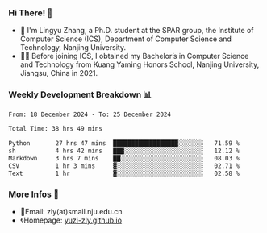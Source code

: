 ### Hi There! 👋 
- 🐳 I'm Lingyu Zhang, a Ph.D. student at the SPAR group, the Institute of Computer Science (ICS), Department of Computer Science and Technology, Nanjing University.
- 🧑‍🎓 Before joining ICS, I obtained my Bachelor’s in Computer Science and Technology from Kuang Yaming Honors School, Nanjing University, Jiangsu, China in 2021.

### Weekly Development Breakdown :bar_chart:

<!--START_SECTION:waka-->

```txt
From: 18 December 2024 - To: 25 December 2024

Total Time: 38 hrs 49 mins

Python       27 hrs 47 mins  ██████████████████░░░░░░░   71.59 %
sh           4 hrs 42 mins   ███░░░░░░░░░░░░░░░░░░░░░░   12.12 %
Markdown     3 hrs 7 mins    ██░░░░░░░░░░░░░░░░░░░░░░░   08.03 %
CSV          1 hr 3 mins     ▓░░░░░░░░░░░░░░░░░░░░░░░░   02.71 %
Text         1 hr            ▓░░░░░░░░░░░░░░░░░░░░░░░░   02.58 %
```

<!--END_SECTION:waka-->

<!--
### Github Contributions :octocat:

![](https://raw.githubusercontent.com/yuzi-zly/yuzi-zly/output/github-contribution-grid-snake.svg)              
-->

### More Infos 📖

- 📧Email: zly(at)smail.nju.edu.cn
- 🌀Homepage: [yuzi-zly.github.io](https://yuzi-zly.github.io/)
